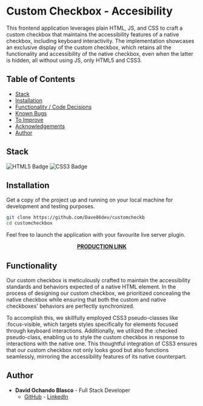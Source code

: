 # Custom Checkbox - Accesibility

This frontend application leverages plain HTML, JS, and CSS to craft a custom checkbox that maintains the accessibility features of a native checkbox, including keyboard interactivity. The implementation showcases an exclusive display of the custom checkbox, which retains all the functionality and accessibility of the native checkbox, even when the latter is hidden, all without using JS, only HTML5 and CSS3.

## Table of Contents 

- [Stack](#stack)
- [Installation](#installation)
- [Functionality / Code Decisions](#functionality)
- [Known Bugs](#known-bugs)
- [To Improve](#to-improve)
- [Acknowledgements](#acknowledgements)
- [Author](#author)


## Stack 

![HTML5 Badge](https://img.shields.io/badge/HTML5-E34F26?logo=html5&logoColor=fff&style=for-the-badge)
![CSS3 Badge](https://img.shields.io/badge/CSS3-1572B6?logo=css3&logoColor=fff&style=for-the-badge)

## Installation 

Get a copy of the project up and running on your local machine for development and testing purposes.

```sh
git clone https://github.com/Dave86dev/customcheckb
cd customcheckbox
```
Feel free to launch the application with your favourite live server plugin.

<div align="center">
    <a href="https://dave86dev.github.io/customcheckb/"><strong>PRODUCTION LINK</strong></a> 
</div>

## Functionality

Our custom checkbox is meticulously crafted to maintain the accessibility standards and behaviors expected of a native HTML element. In the process of designing our custom checkbox, we prioritized concealing the native checkbox while ensuring that both the custom and native checkboxes' behaviors are perfectly synchronized.

To accomplish this, we skillfully employed CSS3 pseudo-classes like :focus-visible, which targets styles specifically for elements focused through keyboard interactions. Additionally, we utilized the :checked pseudo-class, enabling us to style the custom checkbox in response to interactions with the native one. This thoughtful integration of CSS3 ensures that our custom checkbox not only looks good but also functions seamlessly, mirroring the accessibility features of its native counterpart.

## Author

- **David Ochando Blasco** - Full Stack Developer
  - [GitHub](https://github.com/Dave86dev) - [LinkedIn](https://www.linkedin.com/in/david-ochando-blasco-90b2ba1a/)
